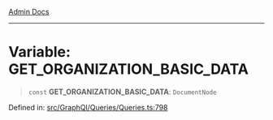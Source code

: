 [Admin Docs](/)

---

# Variable: GET_ORGANIZATION_BASIC_DATA

> `const` **GET_ORGANIZATION_BASIC_DATA**: `DocumentNode`

Defined in: [src/GraphQl/Queries/Queries.ts:798](https://github.com/PalisadoesFoundation/talawa-admin/blob/main/src/GraphQl/Queries/Queries.ts#L798)
